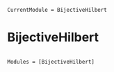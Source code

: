 ```@meta
CurrentModule = BijectiveHilbert
```

# BijectiveHilbert

```@index
```

```@autodocs
Modules = [BijectiveHilbert]
```
